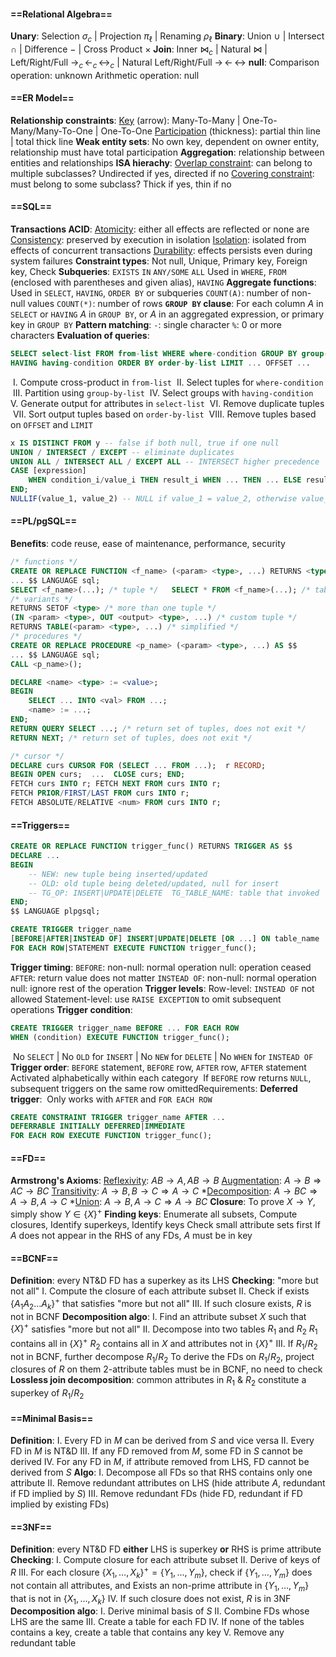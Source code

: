 #### ==Relational Algebra==

**Unary**: Selection $\sigma_c$ | Projection $\pi_\ell$ | Renaming $\rho_\ell$
**Binary**: Union $\cup$ | Intersect $\cap$ | Difference $-$ | Cross Product $\times$
**Join**: Inner $\bowtie_c$ | Natural $\bowtie$ | Left/Right/Full $\rightarrow_c \, \leftarrow_c \, \leftrightarrow_c$ | Natural Left/Right/Full $\rightarrow \, \leftarrow \, \leftrightarrow$
$\textbf{null}$: Comparison operation: $\text{unknown}$		Arithmetic operation: $\text{null}$

#### ==ER Model==

**Relationship constraints**:
	<u>Key</u> (arrow): Many-To-Many | One-To-Many/Many-To-One | One-To-One
	<u>Participation</u> (thickness): partial thin line | total thick line
**Weak entity sets**:
	No own key, dependent on owner entity, relationship must have total participation
**Aggregation**: relationship between entities and relationships
**ISA hierachy**:
	<u>Overlap constraint</u>: can belong to multiple subclasses? Undirected if yes, directed if no
	<u>Covering constraint</u>: must belong to some subclass? Thick if yes, thin if no

#### ==SQL==

**Transactions ACID**:
	<u>Atomicity</u>: either all effects are reflected or none are
	<u>Consistency</u>: preserved by execution in isolation
	<u>Isolation</u>: isolated from effects of concurrent transactions
	<u>Durability</u>: effects persists even during system failures
**Constraint types**: Not null, Unique, Primary key, Foreign key, Check
**Subqueries**: `EXISTS` `IN` `ANY/SOME` `ALL`
	Used in `WHERE`, `FROM` (enclosed with parentheses and given alias), `HAVING`
**Aggregate functions**:
	Used in `SELECT`, `HAVING`, `ORDER BY` or subqueries
	`COUNT(A)`: number of non-null values		`COUNT(*)`: number of rows
**`GROUP BY` clause**: For each column $A$ in `SELECT` or `HAVING`
	$A$ in `GROUP BY`, or $A$ in an aggregated expression, or primary key in `GROUP BY`
**Pattern matching**: `-`: single character `%`: 0 or more characters
**Evaluation of queries**:

```sql
SELECT select-list FROM from-list WHERE where-condition GROUP BY group-by-list
HAVING having-condition ORDER BY order-by-list LIMIT ... OFFSET ...
```

​	I. Compute cross-product in `from-list`
​	II. Select tuples for `where-condition`
​	III. Partition using `group-by-list`
​	IV. Select groups with `having-condition`
​	V. Generate output for attributes in `select-list`
​	VI. Remove duplicate tuples
​	VII. Sort output tuples based on `order-by-list`
​	VIII. Remove tuples based on `OFFSET` and `LIMIT`

```sql
x IS DISTINCT FROM y -- false if both null, true if one null
UNION / INTERSECT / EXCEPT -- eliminate duplicates
UNION ALL / INTERSECT ALL / EXCEPT ALL -- INTERSECT higher precedence
CASE [expression]
	WHEN condition_i/value_i THEN result_i WHEN ... THEN ... ELSE result_j
END;
NULLIF(value_1, value_2) -- NULL if value_1 = value_2, otherwise value_1
```

#### ==PL/pgSQL==

**Benefits**: code reuse, ease of maintenance, performance, security

```sql
/* functions */
CREATE OR REPLACE FUNCTION <f_name> (<param> <type>, ...) RETURNS <type> AS $$
... $$ LANGUAGE sql;
SELECT <f_name>(...); /* tuple */	SELECT * FROM <f_name>(...); /* table */
/* variants */
RETURNS SETOF <type> /* more than one tuple */
(IN <param> <type>, OUT <output> <type>, ...) /* custom tuple */
RETURNS TABLE(<param> <type>, ...) /* simplified */
/* procedures */
CREATE OR REPLACE PROCEDURE <p_name> (<param> <type>, ...) AS $$
... $$ LANGUAGE sql;
CALL <p_name>();
```

```sql
DECLARE <name> <type> := <value>;
BEGIN
	SELECT ... INTO <val> FROM ...;
	<name> := ...;
END;
RETURN QUERY SELECT ...; /* return set of tuples, does not exit */
RETURN NEXT; /* return set of tuples, does not exit */
```

```sql
/* cursor */
DECLARE curs CURSOR FOR (SELECT ... FROM ...);  r RECORD;
BEGIN OPEN curs;  ...  CLOSE curs; END;
FETCH curs INTO r; FETCH NEXT FROM curs INTO r;
FETCH PRIOR/FIRST/LAST FROM curs INTO r;
FETCH ABSOLUTE/RELATIVE <num> FROM curs INTO r;
```

#### ==Triggers==

```sql
CREATE OR REPLACE FUNCTION trigger_func() RETURNS TRIGGER AS $$
DECLARE ...
BEGIN
	-- NEW: new tuple being inserted/updated
	-- OLD: old tuple being deleted/updated, null for insert
	-- TG_OP: INSERT|UPDATE|DELETE	TG_TABLE_NAME: table that invoked
END;
$$ LANGUAGE plpgsql;

CREATE TRIGGER trigger_name
[BEFORE|AFTER|INSTEAD OF] INSERT|UPDATE|DELETE [OR ...] ON table_name
FOR EACH ROW|STATEMENT EXECUTE FUNCTION trigger_func();
```

**Trigger timing**:
	`BEFORE`: non-null: normal operation	null: operation ceased
	`AFTER`: return value does not matter
	`INSTEAD OF`: non-null: normal operation	null: ignore rest of the operation
**Trigger levels**:
	Row-level: `INSTEAD OF` not allowed
	Statement-level: use `RAISE EXCEPTION` to omit subsequent operations
**Trigger condition**:

```sql
CREATE TRIGGER trigger_name BEFORE ... FOR EACH ROW
WHEN (condition) EXECUTE FUNCTION trigger_func();
```

​	No `SELECT` | No `OLD` for `INSERT` | No `NEW` for `DELETE` | No `WHEN` for `INSTEAD OF`
**Trigger order**:
​	`BEFORE` statement, `BEFORE` row, `AFTER` row, `AFTER` statement
​	Activated alphabetically within each category
​	If `BEFORE` row returns `NULL`, subsequent triggers on the same row omittedRequirements:
**Deferred trigger**:
​	Only works with `AFTER` and `FOR EACH ROW`

```sql
CREATE CONSTRAINT TRIGGER trigger_name AFTER ...
DEFERRABLE INITIALLY DEFERRED|IMMEDIATE
FOR EACH ROW EXECUTE FUNCTION trigger_func();
```

#### ==FD==

**Armstrong's Axioms**:
	<u>Reflexivity</u>: $AB \to A, AB \to B$
	<u>Augmentation</u>: $A \to B \Rightarrow AC \to BC$
	<u>Transitivity</u>: $A \to B, B \to C \Rightarrow A \to C$
	*<u>Decomposition</u>: $A \to BC \Rightarrow A\to B, A \to C$
	*<u>Union</u>: $A \to B, A \to C \Rightarrow A \to BC$
**Closure**: To prove $X \to Y$, simply show $Y \in \{X\}^+$
**Finding keys**: Enumerate all subsets, Compute closures, Identify superkeys, Identify keys
	Check small attribute sets first
	If $A$ does not appear in the RHS of any FDs, $A$ must be in key

#### ==BCNF==

**Definition**: every NT&D FD has a superkey as its LHS
**Checking**: "more but not all"
	I. Compute the closure of each attribute subset
	II. Check if exists $\{A_1A_2\dots A_k\}^+$ that satisfies "more but not all"
	III. If such closure exists, $R$ is not in BCNF
**Decomposition algo**:
	I. Find an attribute subset $X$ such that $\{X\}^+$ satisfies "more but not all"
	II. Decompose into two tables $R_1$ and $R_2$
		$R_1$ contains all in $\{X\}^+$
		$R_2$ contains all in $X$ and attributes not in $\{X\}^+$
	III. If $R_1/R_2$ not in BCNF, further decompose $R_1/R_2$
	To derive the FDs on $R_1/R_2$, project closures of $R$ on them
	2-attribute tables must be in BCNF, no need to check
**Lossless join decomposition**: common attributes in $R_1$ & $R_2$ constitute a superkey of $R_1/R_2$

#### ==Minimal Basis==

**Definition**:
	I. Every FD in $M$ can be derived from $S$ and vice versa
	II. Every FD in $M$ is NT&D
	III. If any FD removed from $M$, some FD in $S$ cannot be derived
	IV. For any FD in $M$, if attribute removed from LHS, FD cannot be derived from $S$
**Algo**:
	I. Decompose all FDs so that RHS contains only one attribute
	II. Remove redundant attributes on LHS (hide attribute $A$, redundant if FD implied by $S$)
	III. Remove redundant FDs (hide FD, redundant if FD implied by existing FDs)

#### ==3NF==

**Definition**: every NT&D FD **either** LHS is superkey **or** RHS is prime attribute
**Checking**:
	I. Compute closure for each attribute subset
	II. Derive of keys of $R$
	III. For each closure $\{X_1, \dots, X_k\}^+ = \{Y_1,\dots ,Y_m\}$, check if
		$\{Y_1,\dots ,Y_m\}$ does not contain all attributes, and
		Exists an non-prime attribute in $\{Y_1,\dots ,Y_m\}$ that is not in $\{X_1,\dots ,X_k\}$
	IV. If such closure does not exist, $R$ is in 3NF
**Decomposition algo**:
	I. Derive minimal basis of $S$
	II. Combine FDs whose LHS are the same
	III. Create a table for each FD
	IV. If none of the tables contains a key, create a table that contains any key
	V. Remove any redundant table
